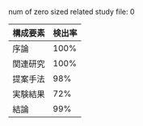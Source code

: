 num of zero sized related study file: 0

構成要素 | 検出率
 --- | ---
序論 | 100%
関連研究 | 100%
提案手法 | 98%
実験結果 | 72%
結論 | 99%
